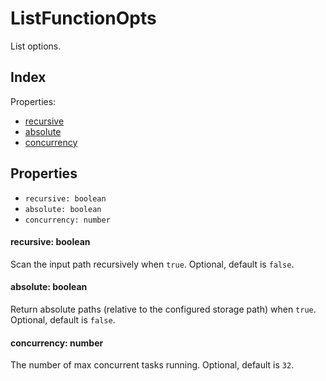 
# ListFunctionOpts


List options.

## Index



Properties:

- [recursive](#recursive-boolean)
- [absolute](#absolute-boolean)
- [concurrency](#concurrency-number)



## Properties

- `recursive: boolean`
- `absolute: boolean`
- `concurrency: number`


#### recursive: boolean

Scan the input path recursively when `true`. Optional, default is `false`.






#### absolute: boolean

Return absolute paths (relative to the configured storage path) when `true`. Optional, default is `false`.






#### concurrency: number

The number of max concurrent tasks running. Optional, default is `32`.






